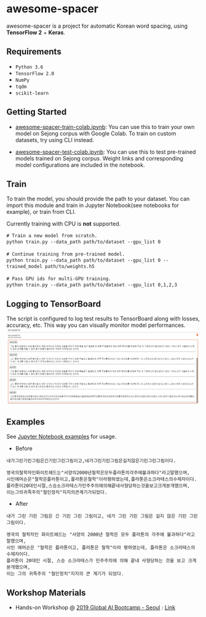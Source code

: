 # awesome-spacer

awesome-spacer is a project for automatic Korean word spacing, using **TensorFlow 2** + **Keras**.

## Requirements

- `Python 3.6`
- `TensorFlow 2.0`
- `NumPy`
- `tqdm`
- `scikit-learn`

## Getting Started
* [awesome-spacer-train-colab.ipynb](notebooks/awesome-spacer-train-colab.ipynb): You can use this to train your own model on Sejong corpus with Google Colab. To train on custom datasets, try using CLI instead.  

* [awesome-spacer-test-colab.ipynb](notebooks/awesome-spacer-test-colab.ipynb): You can use this to test pre-trained models trained on Sejong corpus. Weight links and corresponding model configurations are included in the notebook.

## Train

To train the model, you should provide the path to your dataset.
You can import this module and train in Jupyter Notebook(see notebooks for example), 
or train from CLI. 

Currently training with CPU is **not** supported.
```
# Train a new model from scratch. 
python train.py --data_path path/to/dataset --gpu_list 0

# Continue training from pre-trained model.
python train.py --data_path path/to/dataset --gpu_list 0 --trained_model path/to/weights.h5

# Pass GPU ids for multi-GPU training.
python train.py --data_path path/to/dataset --gpu_list 0,1,2,3
```

## Logging to TensorBoard

The script is configured to log test results to TensorBoard along with losses, accuracy, etc. This way you can visually monitor model performances.
![](images/20191218_tensorboard_logging.JPG)

## Examples

See [Jupyter Notebook examples](notebooks/awesome-spacer-test-colab.ipynb) for usage. 
* Before
```
내가그린기린그림은긴기린그린그림이고,네가그린기린그림은길지않은기린그린그림이다.
```
```
영국의철학자인화이트헤드는"서양의2000년철학은모두플라톤의각주에불과하다"라고말했으며,
시인에머슨은"철학은플라톤이고,플라톤은철학"이라평하였는데,플라톤은소크라테스의수제자이다. 
플라톤이20대인시절,스승소크라테스가민주주의에의해끝내사형당하는것을보고크게분개했으며, 
이는그의귀족주의"철인정치"지지의큰계기가되었다.
```
* After
```
내가 그린 기린 그림은 긴 기린 그린 그림이고, 네가 그린 기린 그림은 길지 않은 기린 그린 그림이다.
```
```
영국의 철학자인 화이트헤드는 "서양의 2000년 철학은 모두 플라톤의 각주에 불과하다"라고 말했으며,
시인 에머슨은 "철학은 플라톤이고, 플라톤은 철학"이라 평하였는데, 플라톤은 소크라테스의 수제자이다. 
플라톤이 20대인 시절, 스승 소크라테스가 민주주의에 의해 끝내 사형당하는 것을 보고 크게 분개했으며, 
이는 그의 귀족주의 "철인정치"지지의 큰 계기가 되었다.
```

## Workshop Materials
* Hands-on Workshop @ [2019 Global AI Bootcamp - Seoul](https://festa.io/events/772) : [Link](https://drive.google.com/file/d/1j0XK1MONE7qx4Y2U17Il9kYX8CHBCKeN/view?usp=sharing)
